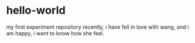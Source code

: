 # hello-world
my first experiment repository
recently, i have fell in love with wang, and i am happy, i want to know how she feel.

